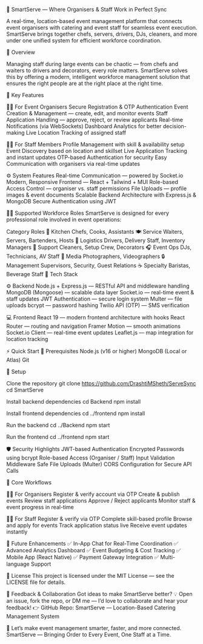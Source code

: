 🎯 SmartServe — Where Organisers & Staff Work in Perfect Sync

A real-time, location-based event management platform that connects event organisers with catering and event staff for seamless event execution.
SmartServe brings together chefs, servers, drivers, DJs, cleaners, and more under one unified system for efficient workforce coordination.

🚀 Overview

Managing staff during large events can be chaotic — from chefs and waiters to drivers and decorators, every role matters.
SmartServe solves this by offering a modern, intelligent workforce management solution that ensures the right people are at the right place at the right time.

🌟 Key Features

👨‍💼 For Event Organisers
Secure Registration & OTP Authentication
Event Creation & Management — create, edit, and monitor events
Staff Application Handling — approve, reject, or review applicants
Real-time Notifications (via WebSockets)
Dashboard Analytics for better decision-making
Live Location Tracking of assigned staff

👩‍🍳 For Staff Members
Profile Management with skill & availability setup
Event Discovery based on location and skillset
Live Application Tracking and instant updates
OTP-based Authentication for security
Easy Communication with organisers via real-time updates

⚙️ System Features
Real-time Communication — powered by Socket.io
Modern, Responsive Frontend — React + Tailwind + MUI
Role-based Access Control — organiser vs. staff permissions
File Uploads — profile images & event documents
Scalable Backend Architecture with Express.js & MongoDB
Secure Authentication using JWT

🧑‍🍳 Supported Workforce Roles
SmartServe is designed for every professional role involved in event operations:

Category	Roles
🍳 Kitchen	Chefs, Cooks, Assistants
🍽️ Service	Waiters, Servers, Bartenders, Hosts
🚚 Logistics	Drivers, Delivery Staff, Inventory Managers
🧹 Support	Cleaners, Setup Crew, Decorators
🎧 Event Ops	DJs, Technicians, AV Staff
📸 Media	Photographers, Videographers
🔒 Management	Supervisors, Security, Guest Relations
☕ Specialty	Baristas, Beverage Staff
🧠 Tech Stack


⚙️ Backend
Node.js + Express.js — RESTful API and middleware handling
MongoDB (Mongoose) — scalable data layer
Socket.io — real-time event & staff updates
JWT Authentication — secure login system
Multer — file uploads
bcrypt — password hashing
Twilio API (OTP) — SMS verification


💻 Frontend
React 19 — modern frontend architecture with hooks
React Router — routing and navigation
Framer Motion — smooth animations
Socket.io Client — real-time event updates
Leaflet.js — map integration for location tracking

⚡ Quick Start
🧩 Prerequisites
Node.js (v16 or higher)
MongoDB (Local or Atlas)
Git

🔧 Setup

Clone the repository
git clone https://github.com/DrashtiMSheth/ServeSync
cd SmartServe

Install backend dependencies
cd Backend
npm install

Install frontend dependencies
cd ../frontend
npm install

Run the backend
cd ../Backend
npm start

Run the frontend
cd ../frontend
npm start


🛡️ Security Highlights
JWT-based Authentication
Encrypted Passwords using bcrypt
Role-based Access (Organiser / Staff)
Input Validation Middleware
Safe File Uploads (Multer)
CORS Configuration for Secure API Calls

📱 Core Workflows

👨‍💼 For Organisers
Register & verify account via OTP
Create & publish events
Review staff applications
Approve / Reject applicants
Monitor staff & event progress in real-time

👩‍🍳 For Staff
Register & verify via OTP
Complete skill-based profile
Browse and apply for events
Track application status live
Receive event updates instantly

🧩 Future Enhancements
✅ In-App Chat for Real-Time Coordination
✅ Advanced Analytics Dashboard
✅ Event Budgeting & Cost Tracking
✅ Mobile App (React Native)
✅ Payment Gateway Integration
✅ Multi-language Support


📜 License
This project is licensed under the MIT License — see the LICENSE file for details.

💬 Feedback & Collaboration
Got ideas to make SmartServe better?
💡 Open an issue, fork the repo, or DM me — I’d love to collaborate and hear your feedback!
👉 GitHub Repo: SmartServe — Location-Based Catering Management System

🎉 Let’s make event management smarter, faster, and more connected.
SmartServe — Bringing Order to Every Event, One Staff at a Time.